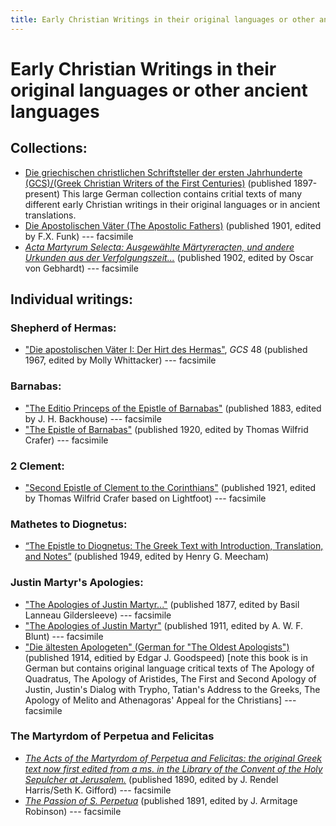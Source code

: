 ```yaml
---
title: Early Christian Writings in their original languages or other ancient languages
---
```


# Early Christian Writings in their original languages or other ancient languages

## Collections:

* [Die griechischen christlichen Schriftsteller der ersten Jahrhunderte (GCS)/(Greek Christian Writers of the First Centuries)](https://bibelexegese.bbaw.de/publikationsreihen/gcs/) (published 1897-present) This large German collection contains critial texts of many different early Christian writings in their original languages or in ancient translations.
* [Die Apostolischen Väter (The Apostolic Fathers)](https://archive.org/details/dieapostolischen00clem) (published 1901, edited by F.X. Funk) --- facsimile
* [*Acta Martyrum Selecta: Ausgewählte Märtyreracten, und andere Urkunden aus der Verfolgungszeit...*](https://archive.org/details/actamartyrumsel00gebhgoog) (published 1902, edited by Oscar von Gebhardt) --- facsimile

## Individual writings:

### Shepherd of Hermas:

* ["Die apostolischen Väter I: Der Hirt des Hermas"](https://www.degruyter.com/viewbooktoc/product/185496), *GCS* 48 (published 1967, edited by Molly Whittacker) --- facsimile

### Barnabas:
* ["The Editio Princeps of the Epistle of Barnabas"](https://archive.org/details/editioprincepsof00barn) (published 1883, edited by J. H. Backhouse) --- facsimile
* ["The Epistle of Barnabas"](https://books.google.com/books?id=8ktOAAAAYAAJ) (published 1920, edited by Thomas Wilfrid Crafer) --- facsimile

### 2 Clement:
* ["Second Epistle of Clement to the Corinthians"](https://archive.org/details/secondepistleofc00clemuoft) (published 1921, edited by Thomas Wilfrid Crafer based on Lightfoot) --- facsimile

### Mathetes to Diognetus:
* [“The Epistle to Diognetus: The Greek Text with Introduction, Translation, and Notes”](eng/diognetus_meecham.html) (published 1949, edited by Henry G. Meecham)

### Justin Martyr's Apologies:
  * ["The Apologies of Justin Martyr..."](https://archive.org/details/apologiesofjusti00just) (published 1877, edited by Basil Lanneau Gildersleeve) --- facsimile
* ["The Apologies of Justin Martyr"](https://archive.org/details/apologiesofjust00just) (published 1911, edited by A. W. F. Blunt) --- facsimile
* ["Die ältesten Apologeten" (German for "The Oldest Apologists")](http://files.xpian.info/diealtestenapologeten.pdf) (published 1914, editied by Edgar J. Goodspeed) [note this book is in German but contains original language critical texts of The Apology of Quadratus, The Apology of Aristides, The First and Second Apology of Justin, Justin's Dialog with Trypho, Tatian's Address to the Greeks, The Apology of Melito and Athenagoras' Appeal for the Christians] --- facsimile

### The Martyrdom of Perpetua and Felicitas
* [*The Acts of the Martyrdom of Perpetua and Felicitas: the original Greek text now first edited from a ms. in the Library of the Convent of the Holy Sepulcher at Jerusalem.*](https://archive.org/details/TheActsOfTheMartyrdom) (published 1890, edited by  J. Rendel Harris/Seth K. Gifford) --- facsimile
* [*The Passion of S. Perpetua*](https://archive.org/details/MN5140ucmf_2) (published 1891, edited by J. Armitage Robinson) --- facsimile
